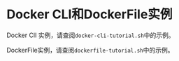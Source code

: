 
# Docker CLI和DockerFile实例

Docker ClI 实例，请查阅`docker-cli-tutorial.sh`中的示例。

DockerFile实例，请查阅`dockerfile-tutorial.sh`中的示例。